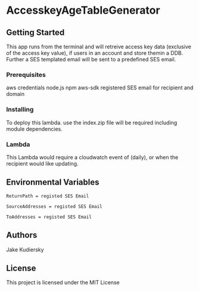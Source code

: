 # AccesskeyAgeTableGenerator

## Getting Started

This app runs from the terminal and will retreive access key data (exclusive of the access key value), if users in an account 
and store themin a DDB. Further a SES templated email will be sent to a predefined SES email.

### Prerequisites

aws credentials
node.js 
npm
aws-sdk
registered SES email for recipient and domain 

### Installing

To deploy this lambda. use the index.zip file will be required including module dependencies. 

### Lambda

This Lambda would require a cloudwatch event of (daily), or when the recipient would like updating.

## Environmental Variables

```
ReturnPath = registed SES Email 

SourceAddresses = registed SES Email 

ToAddresses = registed SES Email 

```

## Authors

Jake Kudiersky

## License

This project is licensed under the MIT License